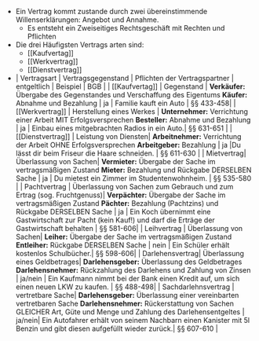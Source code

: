 - Ein Vertrag kommt zustande durch zwei übereinstimmende Willenserklärungen: Angebot und Annahme.
	- Es entsteht ein Zweiseitiges Rechtsgeschäft mit Rechten und Pflichten
- Die drei Häufigsten Vertrags arten sind:
	- [[Kaufvertag]]
	- [[Werkvertrag]]
	- [[Dienstvertrag]]
- | Vertragsart | Vertragsgegenstand | Pflichten der Vertragspartner | entgeltlich | Beispiel | BGB |
  | [[Kaufvertag]] | Gegenstand | **Verkäufer:** Übergabe des Gegenstandes und Verschaffung des Eigentums **Käufer:** Abnahme und Bezahlung | ja | Familie kauft ein Auto | §§ 433-458|
  | [[Werkvertrag]] | Herstellung eines Werkes | **Unternehmer:** Verrichtung einer Arbeit MIT Erfolgsversprechen  **Besteller:** Abnahme und Bezahlung | ja | Einbau eines mitgebrachten Radios in ein Auto.| §§ 631-651 |
  | [[Dienstvertrag]] | Leistung von Diensten| **Arbeitnehmer:** Verrichtung der Arbeit OHNE Erfolgsversprechen **Arbeitgeber:** Bezahlung | ja |Du lässt dir beim Friseur die Haare schneiden. | §§ 611-630 |
  | Mietvertrag| Überlassung von Sachen| **Vermieter:** Übergabe der Sache im vertragsmäßigen Zustand **Mieter:** Bezahlung und Rückgabe DERSELBEN Sache | ja | Du mietest ein Zimmer im Studentenwohnheim. | §§ 535-580 |
  | Pachtvertrag | Überlassung von Sachen zum Gebrauch und zum Ertrag (sog. Fruchtgenuss)| **Verpächter:** Übergabe der Sache im vertragsmäßigen Zustand **Pächter:** Bezahlung (Pachtzins) und Rückgabe DERSELBEN Sache | ja  | Ein Koch übernimmt eine Gastwirtschaft zur Pacht (kein Kauf!) und darf die Erträge der Gastwirtschaft behalten | §§ 581-606|
  | Leihvertrag | Überlassung von Sachen| **Leiher:** Übergabe der Sache im vertragsmäßigen Zustand **Entleiher:** Rückgabe DERSELBEN Sache | nein  | Ein Schüler erhält kostenlos Schulbücher.| §§ 598-606|
  | Darlehensvertrag| Überlassung eines Geldbetrages| **Darlehensgeber:** Überlassung des Geldbetrages **Darlehensnehmer:** Rückzahlung des Darlehens und Zahlung von Zinsen | ja/nein | Ein Kaufmann nimmt bei der Bank einen Kredit auf, um sich einen neuen LKW zu kaufen. | §§ 488-498|
  | Sachdarlehnsvertrag | vertretbare Sache| **Darlehensgeber:** Überlassung einer vereinbarten vertretbaren Sache **Darlehensnehmer:** Rückerstattung von Sachen GLEICHER Art, Güte und Menge und Zahlung des Darlehensentgeltes | ja/nein| Ein Autofahrer erhält von seinem Nachbarn einen Kanister mit 5l Benzin und gibt diesen aufgefüllt wieder zurück.| §§ 607-610 |